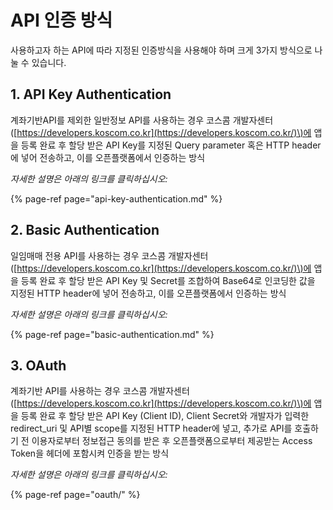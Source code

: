 # API 인증 방식

사용하고자 하는 API에 따라 지정된 인증방식을 사용해야 하며 크게 3가지 방식으로 나눌 수 있습니다.

## 1. API Key Authentication

계좌기반API를 제외한 일반정보 API를 사용하는 경우 코스콤 개발자센터 \([https://developers.koscom.co.kr](https://developers.koscom.co.kr/)\)에 앱을 등록 완료 후 할당 받은 API Key를 지정된 Query parameter 혹은 HTTP header에 넣어 전송하고, 이를 오픈플랫폼에서 인증하는 방식

_자세한 설명은 아래의 링크를 클릭하십시오:_

{% page-ref page="api-key-authentication.md" %}

## 2. Basic Authentication

일임매매 전용 API를 사용하는 경우 코스콤 개발자센터 \([https://developers.koscom.co.kr](https://developers.koscom.co.kr/)\)에 앱을 등록 완료 후 할당 받은 API Key 및 Secret를 조합하여 Base64로 인코딩한 값을 지정된 HTTP header에 넣어 전송하고, 이를 오픈플랫폼에서 인증하는 방식

_자세한 설명은 아래의 링크를 클릭하십시오:_

{% page-ref page="basic-authentication.md" %}

## 3. OAuth

계좌기반 API를 사용하는 경우 코스콤 개발자센터 \([https://developers.koscom.co.kr](https://developers.koscom.co.kr/)\)에 앱을 등록 완료 후 할당 받은 API Key \(Client ID\), Client Secret와 개발자가 입력한 redirect\_uri 및 API별 scope를 지정된 HTTP header에 넣고, 추가로 API를 호출하기 전 이용자로부터 정보접근 동의를 받은 후 오픈플랫폼으로부터 제공받는 Access Token을 헤더에 포함시켜 인증을 받는 방식 

_자세한 설명은 아래의 링크를 클릭하십시오:_

{% page-ref page="oauth/" %}



